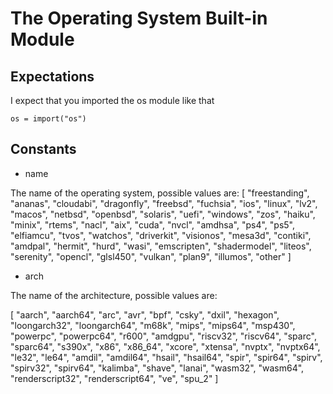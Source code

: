# The Operating System Built-in Module

## Expectations

I expect that you imported the os module like that

```
os = import("os")
```

## Constants

- name

The name of the operating system, possible values are:
[
    "freestanding",
    "ananas",
    "cloudabi",
    "dragonfly",
    "freebsd",
    "fuchsia",
    "ios",
    "linux",
    "lv2",
    "macos",
    "netbsd",
    "openbsd",
    "solaris",
    "uefi",
    "windows",
    "zos",
    "haiku",
    "minix",
    "rtems",
    "nacl",
    "aix",
    "cuda",
    "nvcl",
    "amdhsa",
    "ps4",
    "ps5",
    "elfiamcu",
    "tvos",
    "watchos",
    "driverkit",
    "visionos",
    "mesa3d",
    "contiki",
    "amdpal",
    "hermit",
    "hurd",
    "wasi",
    "emscripten",
    "shadermodel",
    "liteos",
    "serenity",
    "opencl",
    "glsl450",
    "vulkan",
    "plan9",
    "illumos",
    "other"
]

- arch

The name of the architecture, possible values are:

[
    "aarch",
    "aarch64",
    "arc",
    "avr",
    "bpf",
    "csky",
    "dxil",
    "hexagon",
    "loongarch32",
    "loongarch64",
    "m68k",
    "mips",
    "mips64",
    "msp430",
    "powerpc",
    "powerpc64",
    "r600",
    "amdgpu",
    "riscv32",
    "riscv64",
    "sparc",
    "sparc64",
    "s390x",
    "x86",
    "x86_64",
    "xcore",
    "xtensa",
    "nvptx",
    "nvptx64",
    "le32",
    "le64",
    "amdil",
    "amdil64",
    "hsail",
    "hsail64",
    "spir",
    "spir64",
    "spirv",
    "spirv32",
    "spirv64",
    "kalimba",
    "shave",
    "lanai",
    "wasm32",
    "wasm64",
    "renderscript32",
    "renderscript64",
    "ve",
    "spu_2"
]
